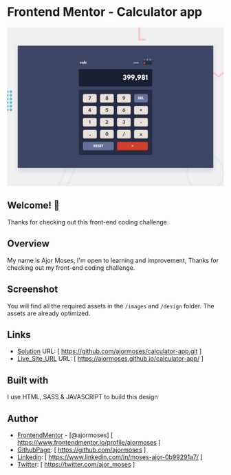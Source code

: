 # Frontend Mentor - Calculator app

![Design preview for the Calculator app coding challenge](./design/desktop-preview.jpg)

## Welcome! 👋

Thanks for checking out this front-end coding challenge.

## Overview

My name is Ajor Moses, I'm open to learning and improvement, Thanks for checking out my front-end coding challenge.

## Screenshot

You will find all the required assets in the `/images` and `/design` folder. The assets are already optimized.

## Links

- [Solution](#Solution) URL: [ https://github.com/ajormoses/calculator-app.git ]
- [Live_Site_URL](#Live_Site) URL: [ https://ajormoses.github.io/calculator-app/ ]

## Built with

I use HTML, SASS & JAVASCRIPT to build this design

## Author

- [FrontendMentor](#FrontendMentor) - [@ajormoses] [ https://www.frontendmentor.io/profile/ajormoses ]
- [GithubPage](#Githubpage): [ https://github.com/ajormoses ]
- [Linkedin](#Linkedin): [ https://www.linkedin.com/in/moses-ajor-0b99291a7/ ]
- [Twitter](#Twitter): [ https://twitter.com/ajor_moses ]
